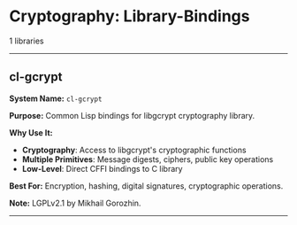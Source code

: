 # Cryptography: Library-Bindings

1 libraries

---

## cl-gcrypt

**System Name:** `cl-gcrypt`

**Purpose:** Common Lisp bindings for libgcrypt cryptography library.

**Why Use It:**
- **Cryptography**: Access to libgcrypt's cryptographic functions
- **Multiple Primitives**: Message digests, ciphers, public key operations
- **Low-Level**: Direct CFFI bindings to C library

**Best For:** Encryption, hashing, digital signatures, cryptographic operations.

**Note:** LGPLv2.1 by Mikhail Gorozhin.

---


